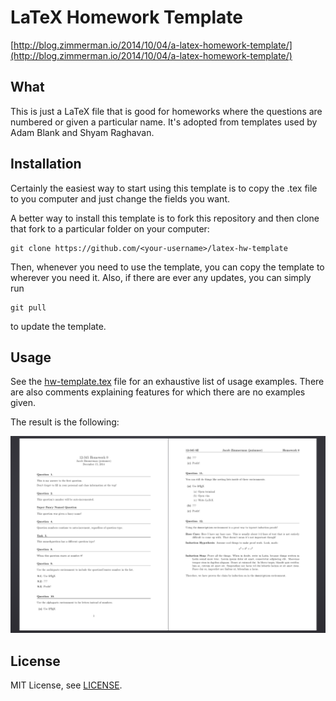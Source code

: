 # LaTeX Homework Template

[http://blog.zimmerman.io/2014/10/04/a-latex-homework-template/](http://blog.zimmerman.io/2014/10/04/a-latex-homework-template/)

## What
This is just a LaTeX file that is good for homeworks where the questions are numbered or given a particular name. It's adopted from templates used by Adam Blank and Shyam Raghavan.

## Installation
Certainly the easiest way to start using this template is to copy the .tex file to you computer and just change the fields you want.

A better way to install this template is to fork this repository and then clone that fork to a particular folder on your computer:

```
git clone https://github.com/<your-username>/latex-hw-template
```

Then, whenever you need to use the template, you can copy the template to wherever you need it. Also, if there are ever any updates, you can simply run

```
git pull
```

to update the template.

## Usage

See the [hw-template.tex](hw-template.tex) file for an exhaustive list of usage examples. There are also comments explaining features for which there are no examples given.

The result is the following:

![Screenshot](screenshot.png)

## License
MIT License, see [LICENSE](LICENSE).
